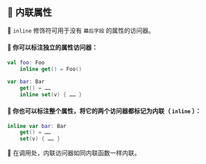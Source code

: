  
## 🌈 内联属性

🦄 `inline` 修饰符可用于没有 `幕后字段` 的属性的访问器。

#### 🐠 你可以标注独立的属性访问器：

```kotlin
val foo: Foo
    inline get() = Foo()

var bar: Bar
    get() = ……
    inline set(v) { …… }
```

#### 🌟 你也可以标注整个属性，将它的两个访问器都标记为内联（ `inline` ）：

```kotlin
inline var bar: Bar
    get() = ……
    set(v) { …… }
```

🌠 在调用处，内联访问器如同内联函数一样内联。